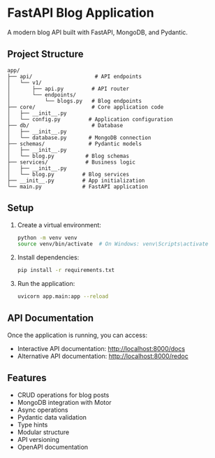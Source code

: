 # FastAPI Blog Application

A modern blog API built with FastAPI, MongoDB, and Pydantic.

## Project Structure

```plaintext
app/
├── api/                    # API endpoints
│   └── v1/
│       ├── api.py         # API router
│       └── endpoints/
│           └── blogs.py   # Blog endpoints
├── core/                  # Core application code
│   ├── __init__.py
│   └── config.py         # Application configuration
├── db/                    # Database
│   ├── __init__.py
│   └── database.py       # MongoDB connection
├── schemas/              # Pydantic models
│   ├── __init__.py
│   └── blog.py          # Blog schemas
├── services/            # Business logic
│   ├── __init__.py
│   └── blog.py         # Blog services
├── __init__.py         # App initialization
└── main.py             # FastAPI application
```

## Setup

1. Create a virtual environment:

    ```bash
    python -m venv venv
    source venv/bin/activate  # On Windows: venv\Scripts\activate
    ```

2. Install dependencies:

    ```bash
    pip install -r requirements.txt
    ```

3. Run the application:

    ```bash
    uvicorn app.main:app --reload
    ```

## API Documentation

Once the application is running, you can access:

- Interactive API documentation: <http://localhost:8000/docs>
- Alternative API documentation: <http://localhost:8000/redoc>

## Features

- CRUD operations for blog posts
- MongoDB integration with Motor
- Async operations
- Pydantic data validation
- Type hints
- Modular structure
- API versioning
- OpenAPI documentation
